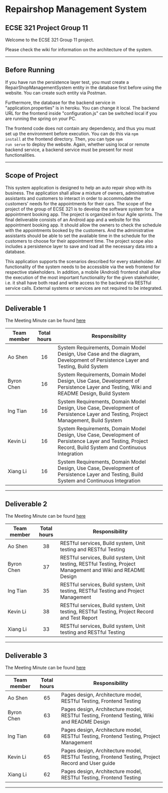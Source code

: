 # Repairshop Management System
## ECSE 321 Project Group 11

Welcome to the ECSE 321 Group 11 project.

Please check the wiki for information on the architecture of the system.

***

## Before Running

If you have run the persistence layer test, you must create a RepairShopManagementSystem entity in the database first before using the website. 
You can create such entity via Postman.

Furthermore, the database for the backend service in "application.properties" is in heroku. You can change it local. The 
backend URL for the frontend inside "configuration.js" can be switched local if you are running the spring on your PC.

The frontend code does not contain any dependency, and thus you must set up the environment before execution. You can do
this via <code>npm install</code> at the frontend directory. Then, you can type <code>npm run serve</code> to deploy
the website. Again, whether using local or remote backend service, a backend service must be present for most 
functionalities.

***

## Scope of Project

This system application is designed to help an auto repair shop with its business. 
The application shall allow a mixture of owners, administrative assistants and customers to 
interact in order to accommodate the customers' needs for the appointments for their cars.
The scope of the project of the group of ECSE 321 is to develop the software system for a appointment booking app.
The project is organized in four Agile sprints. 
The final deliverable consists of an Android app and a website for this appointment booking app.
It should allow the owners to check the schedule with the appointments booked by the customers.
And the administrative assistants should be able to set the available time in the schedule for the customers to choose for their appointment time.
The project scope also includes a persistence layer to save and load all the necessary data into a database.

This application supports the scenarios described for every stakeholder. 
All functionality of the system needs to be accessible via the web frontend for respective stakeholders. 
In addition, a mobile (Android) frontend shall allow the execution of the most important functionality for the given stakeholder, i.e. it shall have both read and
write access to the backend via RESTful service calls. 
External systems or services are not required to be integrated. 

***

## Deliverable 1

The Meeting Minute can be found [here](https://github.com/ByronChen12138/RepairShopManagementSystem/wiki/Meeting-Minutes-for-Sprint-1)

| Team member | Total hours | Responsibility |
|------------------ |:-------------:| ---------------|
| Ao Shen    | 16 | System Requirements, Domain Model Design, Use Case and the diagram, Development of Persistence Layer and Testing, Build System | 
| Byron Chen | 16 | System Requirements, Domain Model Design, Use Case, Development of Persistence Layer and Testing, Wiki and README Design, Build System |
| Ing Tian   | 16 | System Requirements, Domain Model Design, Use Case, Development of Persistence Layer and Testing, Project Management, Build System |
| Kevin Li   | 16 | System Requirements, Domain Model Design, Use Case, Development of Persistence Layer and Testing, Project Record, Build System and Continuous Integration |
| Xiang Li   | 16 | System Requirements, Domain Model Design, Use Case, Development of Persistence Layer and Testing, Build System and Continuous Integration |

***

## Deliverable 2

The Meeting Minute can be found [here](https://github.com/ByronChen12138/RepairShopManagementSystem/wiki/Meeting-Minutes-for-Sprint-2)

| Team member | Total hours | Responsibility |
|------------------ |:-------------:| ---------------|
| Ao Shen    | 38 | RESTful services, Build system, Unit testing and RESTful Testing | 
| Byron Chen | 37 | RESTful services, Build system, Unit testing, RESTful Testing, Project Management and Wiki and README Design |
| Ing Tian   | 35 | RESTful services, Build system, Unit testing, RESTful Testing and Project Management |
| Kevin Li   | 38 | RESTful services, Build system, Unit testing, RESTful Testing, Project Record and Test Report |
| Xiang Li   | 33 | RESTful services, Build system, Unit testing and RESTful Testing |

***

## Deliverable 3

The Meeting Minute can be found [here](https://github.com/ByronChen12138/RepairShopManagementSystem/wiki/Meeting-Minutes-for-Sprint-3)

| Team member | Total hours | Responsibility |
|------------------ |:-------------:| ---------------|
| Ao Shen    | 65 | Pages design, Architecture model, RESTful Testing, Frontend Testing | 
| Byron Chen | 63 | Pages design, Architecture model, RESTful Testing, Frontend Testing, Wiki and README Design |
| Ing Tian   | 68 | Pages design, Architecture model, RESTful Testing, Frontend Testing, Project Management |
| Kevin Li   | 65 | Pages design, Architecture model, RESTful Testing, Frontend Testing, Project Record and User guide |
| Xiang Li   | 62 | Pages design, Architecture model, RESTful Testing, Frontend Testing |

***
